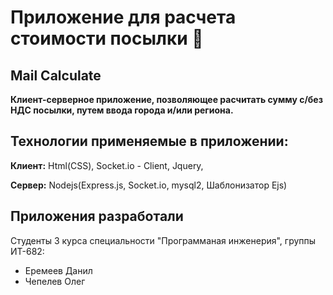 # Приложение для расчета стоимости посылки 📮
## Mail Calculate

**Клиент-серверное приложение, позволяющее расчитать сумму с/без НДС посылки, путем ввода города и/или региона.**



## Технологии применяемые в приложении:

**Клиент:** Html(CSS), Socket.io - Client, Jquery, 

**Сервер:** Nodejs(Express.js, Socket.io, mysql2, Шаблонизатор Ejs)

  
## Приложения разработали

Студенты 3 курса специальности "Программаная инженерия", группы ИТ-682:
- Еремеев Данил
- Чепелев Олег

  
